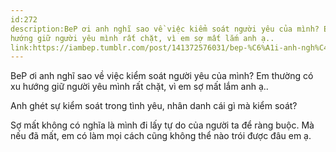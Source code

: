```yaml
---
id:272
description:BeP ơi anh nghĩ sao về việc kiểm soát người yêu của mình? Em thường có xu
hướng giữ người yêu mình rất chặt, vì em sợ mất lắm anh ạ..
link:https://iambep.tumblr.com/post/141372576031/bep-%C6%A1i-anh-ngh%C4%A9-sao-v%E1%BB%81-vi%E1%BB%87c-ki%E1%BB%83m-so%C3%A1t-ng%C6%B0%E1%BB%9Di-y%C3%AAu
---
```


BeP ơi anh nghĩ sao về việc kiểm soát người yêu của mình? Em thường có xu
hướng giữ người yêu mình rất chặt, vì em sợ mất lắm anh ạ..

Anh ghét sự kiểm soát trong tình yêu, nhân danh cái gì mà kiểm soát?

Sợ mất không có nghĩa là mình đi lấy tự do của người ta để ràng buộc. Mà
nếu đã mất, em có làm mọi cách cũng không thể nào trói được đâu em ạ.